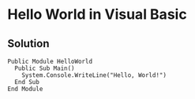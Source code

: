 # Hello World in Visual Basic

## Solution

```Visual Basic
Public Module HelloWorld
  Public Sub Main()
    System.Console.WriteLine("Hello, World!")
  End Sub
End Module

```
